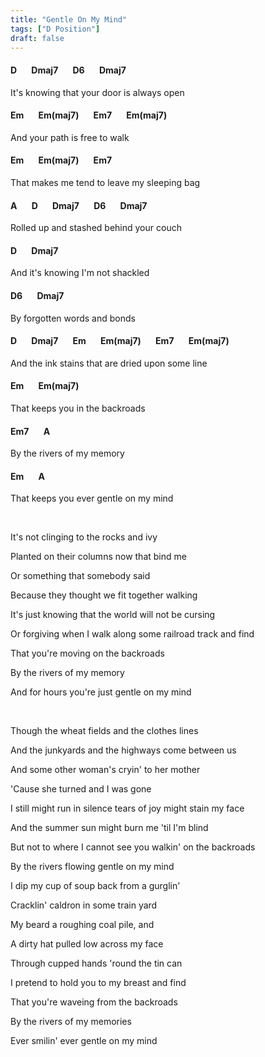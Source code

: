 ```yaml
---
title: "Gentle On My Mind"
tags: ["D Position"]
draft: false
---
```


#### D &nbsp;&nbsp;&nbsp;&nbsp;&nbsp; Dmaj7 &nbsp;&nbsp;&nbsp;&nbsp;&nbsp; D6 &nbsp;&nbsp;&nbsp;&nbsp;&nbsp; Dmaj7
It's knowing that your door is always open
#### Em &nbsp;&nbsp;&nbsp;&nbsp;&nbsp; Em(maj7) &nbsp;&nbsp;&nbsp;&nbsp;&nbsp; Em7 &nbsp;&nbsp;&nbsp;&nbsp;&nbsp; Em(maj7)
And your path is free to walk
#### Em &nbsp;&nbsp;&nbsp;&nbsp;&nbsp; Em(maj7) &nbsp;&nbsp;&nbsp;&nbsp;&nbsp; Em7
That makes me tend to leave my sleeping bag
#### A &nbsp;&nbsp;&nbsp;&nbsp;&nbsp; D &nbsp;&nbsp;&nbsp;&nbsp;&nbsp; Dmaj7 &nbsp;&nbsp;&nbsp;&nbsp;&nbsp; D6 &nbsp;&nbsp;&nbsp;&nbsp;&nbsp; Dmaj7
Rolled up and stashed behind your couch
#### D &nbsp;&nbsp;&nbsp;&nbsp;&nbsp; Dmaj7
And it's knowing I'm not shackled
#### D6 &nbsp;&nbsp;&nbsp;&nbsp;&nbsp; Dmaj7
By forgotten words and bonds
#### D &nbsp;&nbsp;&nbsp;&nbsp;&nbsp; Dmaj7 &nbsp;&nbsp;&nbsp;&nbsp;&nbsp; Em &nbsp;&nbsp;&nbsp;&nbsp;&nbsp; Em(maj7) &nbsp;&nbsp;&nbsp;&nbsp;&nbsp; Em7 &nbsp;&nbsp;&nbsp;&nbsp;&nbsp; Em(maj7)
And the ink stains that are dried upon some line
#### Em &nbsp;&nbsp;&nbsp;&nbsp;&nbsp; Em(maj7)
That keeps you in the backroads
#### Em7 &nbsp;&nbsp;&nbsp;&nbsp;&nbsp; A
By the rivers of my memory
#### Em &nbsp;&nbsp;&nbsp;&nbsp;&nbsp; A &nbsp;&nbsp;&nbsp;&nbsp;&nbsp;
That keeps you ever gentle on my mind

<br>

It's not clinging to the rocks and ivy

Planted on their columns now that bind me

Or something that somebody said

Because they thought we fit together walking

It's just knowing that the world will not be cursing

Or forgiving when I walk along some railroad track and find

That you're moving on the backroads

By the rivers of my memory

And for hours you're just gentle on my mind

<br>

Though the wheat fields and the clothes lines

And the junkyards and the highways come between us

And some other woman's cryin' to her mother

'Cause she turned and I was gone

I still might run in silence tears of joy might stain my face

And the summer sun might burn me 'til I'm blind

But not to where I cannot see you walkin' on the backroads

By the rivers flowing gentle on my mind

I dip my cup of soup back from a gurglin'

Cracklin' caldron in some train yard

My beard a roughing coal pile, and

A dirty hat pulled low across my face

Through cupped hands 'round the tin can

I pretend to hold you to my breast and find

That you're waveing from the backroads

By the rivers of my memories

Ever smilin' ever gentle on my mind
